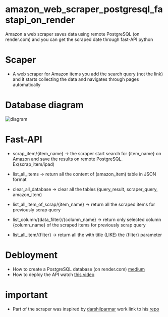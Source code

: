# amazon_web_scraper_postgresql_fastapi_on_render
Amazon a web scraper saves data using remote PostgreSQL (on render.com) and you can get the scraped date through fast-API python

# Scaper
  - A web scraper for Amazon items you add the search query (not the link) and it starts collecting the data and navigates through pages automatically

# Database diagram
![diagram](https://github.com/ahmedbfci/amazon_web_scraper_postgresql_fastapi_on_render/assets/13260414/8728270a-61de-40c6-b830-e40c87234ffc)


# Fast-API

  - scrap_item/{item_name}  ->  the scraper start search for {item_name} on Amazon and save the results on remote PostgreSQL. Ex(scrap_item/ipad)
    
  - list_all_items  ->  return all the content of (amazon_item) table in JSON format
  - clear_all_database  ->  clear all the tables (query_result, scraper_query, amazon_item)
    
  - list_all_item_of_scrap/{item_name}  ->  return all the scraped items for previously scrap query
  - list_column/{data_filter}/{column_name}  ->  return only selected column {column_name} of the scraped items for previously scrap query

  - list_all_item/{filter}  ->  return all the with title (LIKE) the {filter} parameter

# Debloyment 

  - How to create a PostgreSQL database (on render.com) [medium](https://medium.com/geekculture/how-to-create-and-connect-to-a-postgresql-database-with-render-and-pgadmin-577b326fd19d)
  - How to deploy the API  watch [this video](https://www.youtube.com/watch?v=JiA-8oVgPIM)

# important 
  - Part of the scraper was inspired by [darshilparmar](https://github.com/darshilparmar) work link to his [repo](https://github.com/darshilparmar/amazon-web-scraping-python-project)
    




